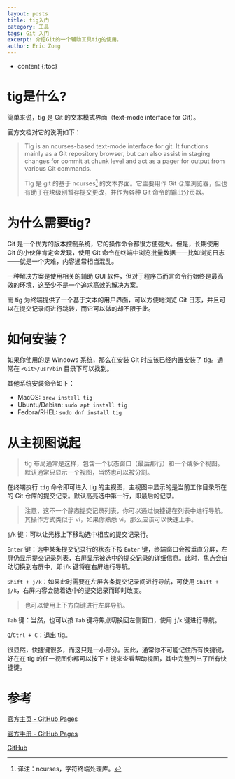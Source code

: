 ```yaml
---
layout: posts
title: tig入门
category: 工具
tags: Git 入门
excerpt: 介绍Git的一个辅助工具tig的使用。
author: Eric Zong
---
```


* content
{:toc}

# tig是什么?

简单来说，tig 是  Git 的文本模式界面（text-mode interface for Git）。

官方文档对它的说明如下：

>  Tig is an ncurses-based text-mode interface for git. It functions mainly as a Git repository browser, but can also assist in staging changes for commit at chunk level and act as a pager for output from various Git commands. 
>
>  Tig 是 git 的基于 ncurses[^1] 的文本界面。它主要用作 Git 仓库浏览器，但也有助于在块级别暂存提交更改，并作为各种 Git 命令的输出分页器。 

# 为什么需要tig?

Git 是一个优秀的版本控制系统，它的操作命令都很方便强大。但是，长期使用 Git 的小伙伴肯定会发现，使用 Git 命令在终端中浏览批量数据——比如浏览日志——就是一个灾难，内容通常相当混乱。

一种解决方案是使用相关的辅助 GUI 软件，但对于程序员而言命令行始终是最高效的环境，这至少不是一个追求高效的解决方案。

而 tig 为终端提供了一个基于文本的用户界面，可以方便地浏览 Git 日志，并且可以在提交记录间进行跳转，而它可以做的却不限于此。

# 如何安装？

如果你使用的是 Windows 系统，那么在安装 Git 时应该已经内置安装了 tig。通常在 `<Git>/usr/bin` 目录下可以找到。

其他系统安装命令如下：

* MacOS: `brew install tig`
* Ubuntu/Debian: `sudo apt install tig`
* Fedora/RHEL: `sudo dnf install tig`

# 从主视图说起

> tig 布局通常是这样，包含一个状态窗口（最后那行）和一个或多个视图。默认通常只显示一个视图，当然也可以被分割。

在终端执行 `tig` 命令即可进入 tig 的主视图，主视图中显示的是当前工作目录所在的 Git 仓库的提交记录。默认高亮选中第一行，即最后的记录。

> 注意，这不一个静态提交记录列表，你可以通过快捷键在列表中进行导航。其操作方式类似于 vi，如果你熟悉 vi，那么应该可以快速上手。

`j`/`k` 键：可以让光标上下移动选中相应的提交记录行。

`Enter` 键：选中某条提交记录行的状态下按 `Enter` 键，终端窗口会被垂直分屏，左屏仍显示提交记录列表，右屏显示被选中的提交记录的详细信息。此时，焦点会自动切换到右屏中，即`j`/`k` 键将在右屏进行导航。

`Shift + j/k`：如果此时需要在左屏各条提交记录间进行导航，可使用 `Shift + j/k`，右屏内容会随着选中的提交记录而即时改变。

> 也可以使用上下方向键进行左屏导航。

`Tab` 键：当然，也可以按 `Tab` 键将焦点切换回左侧窗口，使用 `j`/`k` 键进行导航。

`Q`/`Ctrl + C`：退出 tig。

很显然，快捷键很多，而这只是一小部分。因此，通常你不可能记住所有快捷键，好在在 tig 的任一视图你都可以按下 `h` 键来查看帮助视图，其中完整列出了所有快捷键。

# 参考

[官方主页 - GitHub Pages](https://jonas.github.io/tig/)

[官方手册 - GitHub Pages](https://jonas.github.io/tig/doc/manual.html)

[GitHub](https://github.com/jonas/tig/) 

[^1]: 译注：ncurses，字符终端处理库。
